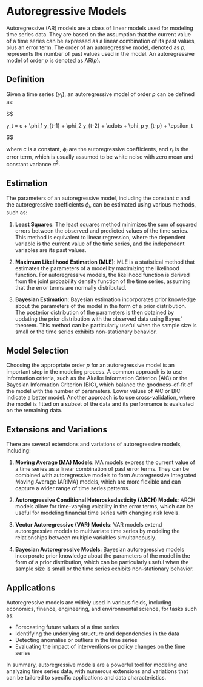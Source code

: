 # Autoregressive Models

Autoregressive (AR) models are a class of linear models used for modeling time series data. They are based on the assumption that the current value of a time series can be expressed as a linear combination of its past values, plus an error term. The order of an autoregressive model, denoted as $p$, represents the number of past values used in the model. An autoregressive model of order $p$ is denoted as AR($p$).

## Definition

Given a time series $\{y_t\}$, an autoregressive model of order $p$ can be defined as:


$$

y_t = c + \phi_1 y_{t-1} + \phi_2 y_{t-2} + \cdots + \phi_p y_{t-p} + \epsilon_t

$$


where $c$ is a constant, $\phi_i$ are the autoregressive coefficients, and $\epsilon_t$ is the error term, which is usually assumed to be white noise with zero mean and constant variance $\sigma^2$.

## Estimation

The parameters of an autoregressive model, including the constant $c$ and the autoregressive coefficients $\phi_i$, can be estimated using various methods, such as:

1. **Least Squares**: The least squares method minimizes the sum of squared errors between the observed and predicted values of the time series. This method is equivalent to linear regression, where the dependent variable is the current value of the time series, and the independent variables are its past values.

2. **Maximum Likelihood Estimation (MLE)**: MLE is a statistical method that estimates the parameters of a model by maximizing the likelihood function. For autoregressive models, the likelihood function is derived from the joint probability density function of the time series, assuming that the error terms are normally distributed.

3. **Bayesian Estimation**: Bayesian estimation incorporates prior knowledge about the parameters of the model in the form of a prior distribution. The posterior distribution of the parameters is then obtained by updating the prior distribution with the observed data using Bayes' theorem. This method can be particularly useful when the sample size is small or the time series exhibits non-stationary behavior.

## Model Selection

Choosing the appropriate order $p$ for an autoregressive model is an important step in the modeling process. A common approach is to use information criteria, such as the Akaike Information Criterion (AIC) or the Bayesian Information Criterion (BIC), which balance the goodness-of-fit of the model with the number of parameters. Lower values of AIC or BIC indicate a better model. Another approach is to use cross-validation, where the model is fitted on a subset of the data and its performance is evaluated on the remaining data.

## Extensions and Variations

There are several extensions and variations of autoregressive models, including:

1. **Moving Average (MA) Models**: MA models express the current value of a time series as a linear combination of past error terms. They can be combined with autoregressive models to form Autoregressive Integrated Moving Average (ARIMA) models, which are more flexible and can capture a wider range of time series patterns.

2. **Autoregressive Conditional Heteroskedasticity (ARCH) Models**: ARCH models allow for time-varying volatility in the error terms, which can be useful for modeling financial time series with changing risk levels.

3. **Vector Autoregressive (VAR) Models**: VAR models extend autoregressive models to multivariate time series by modeling the relationships between multiple variables simultaneously.

4. **Bayesian Autoregressive Models**: Bayesian autoregressive models incorporate prior knowledge about the parameters of the model in the form of a prior distribution, which can be particularly useful when the sample size is small or the time series exhibits non-stationary behavior.

## Applications

Autoregressive models are widely used in various fields, including economics, finance, engineering, and environmental science, for tasks such as:

- Forecasting future values of a time series
- Identifying the underlying structure and dependencies in the data
- Detecting anomalies or outliers in the time series
- Evaluating the impact of interventions or policy changes on the time series

In summary, autoregressive models are a powerful tool for modeling and analyzing time series data, with numerous extensions and variations that can be tailored to specific applications and data characteristics.
